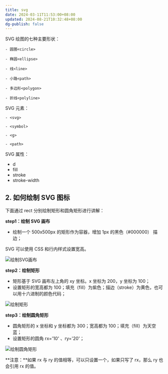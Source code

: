 ```yaml
---
title: svg
date: 2024-03-11T11:53:00+08:00
updated: 2024-08-21T10:32:48+08:00
dg-publish: false
---
```


SVG 绘图的七种主要形状：

```
- 圆圈<circle>

- 椭圆<ellipse>

- 线<line>

- 小路<path>

- 多边形<polygon>

- 折线<polyline>
```

SVG 元素：

```
- <svg>

- <symbol>

- <g>

- <path>
```

SVG 属性：

- d
- fill
- stroke
- stroke-width

## **2. 如何绘制 SVG 图标**

下面通过 rect 分别绘制矩形和圆角矩形进行讲解：

**step1：绘制 SVG 画布**

- 绘制一个 500x500px 的矩形作为容器，增加 1px 的黑色（#000000） 描边；

SVG 可以使用 CSS 和行内样式设置宽高。

![绘制SVG画布](https://cms.pixso.cn/images/designskills/2022/sixskills/svgtubiao02.png)

**step2：绘制矩形**

- 矩形基于 SVG 画布左上角的 xy 坐标。x 坐标为 200，y 坐标为 100；
- 设置矩形的宽高都为 100；填充（fill）为紫色；描边（stroke）为黄色，也可以用十六进制的颜色代码；

![绘制矩形](https://cms.pixso.cn/images/designskills/2022/sixskills/svgtubiao03.png)

**step3：绘制圆角矩形**

- 圆角矩形的 x 坐标和 y 坐标都为 300；宽高都为 100；填充（fill）为天空蓝；
- 设置矩形的圆角 rx='10' 、ry='20'；

![绘制圆角矩形](https://cms.pixso.cn/images/designskills/2022/sixskills/svgtubiao04.png)

**注意：**如果 rx 与 ry 的值相等，可以只设置一个，如果只写了 rx，那么 ry 也会引用 rx 的值。
